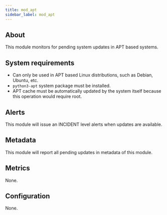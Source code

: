 ```yaml
---
title: mod_apt
sidebar_label: mod_apt
---
```


## About

This module monitors for pending system updates in APT based systems.

## System requirements

- Can only be used in APT based Linux distributions, such as Debian, Ubuntu, etc.
- `python3-apt` system package must be installed.
- APT cache must be automatically updated by the system itself because this operation would require root.


## Alerts

This module will issue an INCIDENT level alerts when updates are available.

## Metadata

This module will report all pending updates in metadata of this module.

## Metrics

None.

## Configuration

None.
